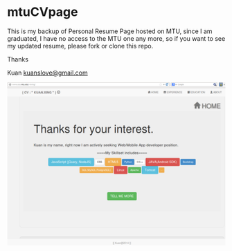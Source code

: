 mtuCVpage
=========

This is my backup of Personal  Resume Page hosted on MTU, since I am graduated, I have no access to the MTU one any more, so if you want to see my updated resume, please fork or clone this repo.

Thanks





Kuan
kuanslove@gmail.com


![Alt text](/snapshot.png?raw=true "Optional Title")
